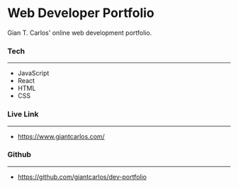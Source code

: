 # **Web Developer Portfolio**
Gian T. Carlos' online web development portfolio.

### **Tech**
---

- JavaScript
- React
- HTML
- CSS


### **Live Link**
---

- https://www.giantcarlos.com/


### **Github**
---

- https://github.com/giantcarlos/dev-portfolio
